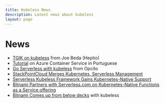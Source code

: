 ```yaml
---
title: Kubeless News
description: Latest news about kubeless
layout: page
---
```


# News

* [TGIK on kubeless](https://www.youtube.com/watch?v=WotK415iOQM) from Joe Beda (Heptio)
* [Tutorial](http://fabriciosanchez.azurewebsites.net/3/kubeless-serverless-everywhere-com-kubernetes/) on Azure Container Service in Portuguese
* [Go Serverless with kubeless](https://www.opcito.com/go-serverless-with-kubeless/) from Opcito
* [StackPointCloud Merges Kubernetes, Serverless Management](https://www.sdxcentral.com/articles/news/stackpointcloud-merges-kubernetes-serverless-management/2017/09/)
* [Serverless Kubeless Framework Gains Kubernetes-Native Support](https://www.sdxcentral.com/articles/news/serverless-kubeless-framework-gains-kubernetes-native-support/2017/08/)
* [Bitnami Partners with Serverless.com on Kubernetes-Native Functions as a Service offering](http://www.prweb.com/releases/2017/08/prweb14639837.htm)
* [Bitnami Comes up from below decks](http://redmonk.com/jgovernor/2017/05/12/bitnami-comes-up-from-below-decks/) with kubeless
